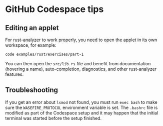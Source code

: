 # GitHub Codespace tips

## Editing an applet

For rust-analyzer to work properly, you need to open the applet in its own workspace, for example:

```shell
code examples/rust/exercises/part-1
```

You can then open the `src/lib.rs` file and benefit from documentation (hovering a name),
auto-completion, diagnostics, and other rust-analyzer features.

## Troubleshooting

If you get an error about `lsmod` not found, you must run `exec bash` to make sure the
`WASEFIRE_PROTOCOL` environment variable is set. The `.bashrc` file is modified as part of the
Codespace setup and it may happen that the initial terminal was started before the setup finished.

